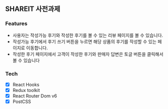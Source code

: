 ## SHAREIT 사전과제

### Features

- 사용자는 작성가능 후기와 작성한 후기를 볼 수 있는 리뷰 페이지를 볼 수 있습니다.
- 작성가능 후기에서 후기 쓰기 버튼을 누르면 해당 상품의 후기를 작성할 수 있는 페이지로 이동합니다.
- 작성한 후기 페이지에서 고객이 작성한 후기와 판매자 답변은 토글 버튼을 클릭해서 볼 수 있습니다

### Tech

- [x] React Hooks
- [x] Redux toolkit
- [x] React Router Dom v6
- [x] PostCSS
